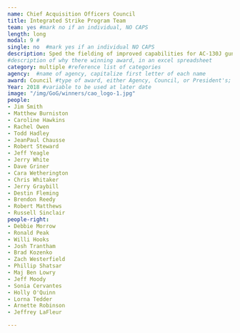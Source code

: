 ```yaml
---
name: Chief Acquisition Officers Council
title: Integrated Strike Program Team
team: yes #mark no if an individual, NO CAPS
length: long
modal: 9 #
single: no  #mark yes if an individual NO CAPS
description: Sped the fielding of improved capabilities for AC-130J gunship, AC-130W aircraft, and Small Glide Munition, while saving $551M through implementation of a tailored and collaborative acquisition strategy.
#description of why there winning award, in an excel spreadsheet
category: multiple #reference list of categories
agency:  #name of agency, capitalize first letter of each name
award: Council #type of award, either Agency, Council, or President's; this is case sensitive so make sure to match the options listed exactly. This section generates the format of the card
Year: 2018 #variable to be used at later date
image: "/img/GoG/winners/cao_logo-1.jpg"
people:
- Jim Smith
- Matthew Burniston
- Caroline Hawkins
- Rachel Owen
- Todd Hadley
- JeanPaul Chausse
- Robert Steward
- Jeff Yeagle
- Jerry White
- Dave Griner
- Cara Wetherington
- Chris Whitaker
- Jerry Graybill
- Destin Fleming
- Brendon Reedy
- Robert Matthews
- Russell Sinclair
people-right:
- Debbie Morrow
- Ronald Peak
- Willi Hooks
- Josh Trantham
- Brad Kozenko
- Zach Westerfield
- Phillip Shatsar
- Maj Ben Lowry
- Jeff Moody
- Sonia Cervantes
- Holly O'Quinn
- Lorna Tedder
- Arnette Robinson
- Jeffrey LaFleur

---
```

